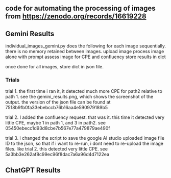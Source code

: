## code for automating the processing of images from https://zenodo.org/records/16619228

## Gemini Results
individual_images_gemini.py does the following for each image sequentially. there is no memory retained between images.
upload image
process image alone with prompt
assess image for CPE and confluency
store results in dict

once done for all images, store dict in json file.

### Trials
trial 1. the first time i ran it, it detected much more CPE for path2 relative to path 1.
see the gemini_results.png, which shows the screenshot of the output.
the version of the json file can be found at 7518b9fb0fa33ebebccb76b16aa4e590979189b5

trial 2. I added the confluency request. that was it. this time it detected very little CPE, maybe 1 in path 1, and 3 in path2.
see 05450ebecc1d93d8cbe7b567e77a479879ae490f

trial 3. i changed the script to save the google AI studio uploaded image file ID to the json, so that if i want to re-run, i dont need to re-upload the image files.
like trial 2. this detected very little CPE.
see 5a3bb3e262af8c99ec96f8dac7a6a96d4d7122ea


## ChatGPT Results



